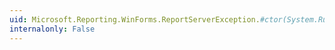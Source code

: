 ```yaml
---
uid: Microsoft.Reporting.WinForms.ReportServerException.#ctor(System.Runtime.Serialization.SerializationInfo,System.Runtime.Serialization.StreamingContext)
internalonly: False
---
```


